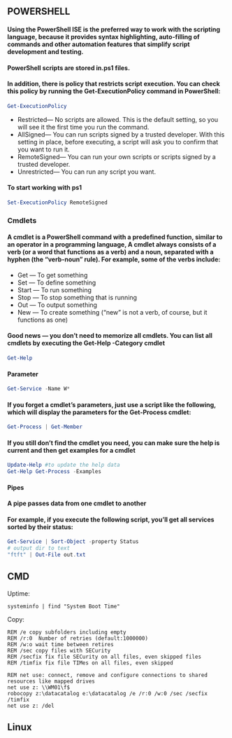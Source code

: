 ## POWERSHELL

#### Using the PowerShell ISE is the preferred way to work with the scripting language, because it provides syntax highlighting, auto-filling of commands and other automation features that simplify script development and testing.
#### PowerShell scripts are stored in.ps1 files. 
#### In addition, there is policy that restricts script execution. You can check this policy by running the Get-ExecutionPolicy command in PowerShell:
```ps1
Get-ExecutionPolicy
```

* Restricted— No scripts are allowed. This is the default setting, so you will see it the first time you run the command.
* AllSigned— You can run scripts signed by a trusted developer. With this setting in place, before executing, a script will ask you to confirm that you want to run it.
* RemoteSigned— You can run your own scripts or scripts signed by a trusted developer.
* Unrestricted— You can run any script you want.

#### To start working with ps1
```ps1 
Set-ExecutionPolicy RemoteSigned
```

### Cmdlets
#### A cmdlet is a PowerShell command with a predefined function, similar to an operator in a programming language, A cmdlet always consists of a verb (or a word that functions as a verb) and a noun, separated with a hyphen (the “verb-noun” rule). For example, some of the verbs include:

* Get — To get something
* Set — To define something
* Start — To run something
* Stop — To stop something that is running
* Out — To output something
* New — To create something (“new” is not a verb, of course, but it functions as one)

#### Good news — you don’t need to memorize all cmdlets. You can list all cmdlets by executing the Get-Help -Category cmdlet
```ps1
Get-Help
```
#### Parameter
```ps1
Get-Service -Name W*
```
#### If you forget a cmdlet’s parameters, just use a script like the following, which will display the parameters for the Get-Process cmdlet:
```ps1
Get-Process | Get-Member
```
#### If you still don’t find the cmdlet you need, you can make sure the help is current and then get examples for a cmdlet
```ps1
Update-Help #to update the help data
Get-Help Get-Process -Examples
```
#### Pipes
#### A pipe passes data from one cmdlet to another
#### For example, if you execute the following script, you’ll get all services sorted by their status:
```ps1
Get-Service | Sort-Object -property Status
# output dir to text
"ftft" | Out-File out.txt
```

## CMD
Uptime:
``` CMD
systeminfo | find "System Boot Time"
```
Copy:
``` CMD
REM /e copy subfolders including empty
REM /r:0  Number of retries (default:1000000)
REM /w:o wait time between retires
REM /sec copy files with SECurity
REM /secfix fix file SECurity on all files, even skipped files
REM /timfix fix file TIMes on all files, even skipped

REM net use: connect, remove and configure connections to shared resources like mapped drives
net use z: \\WM01\f$
robocopy z:\datacatalog e:\datacatalog /e /r:0 /w:0 /sec /secfix /timfix
net use z: /del
```

## Linux

